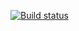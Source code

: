 [![Build status](https://ci.appveyor.com/api/projects/status/5e847o5amuhxpxcm?svg=true)](https://ci.appveyor.com/project/CragHackGit/craghackgit-netology18-api-ci)

